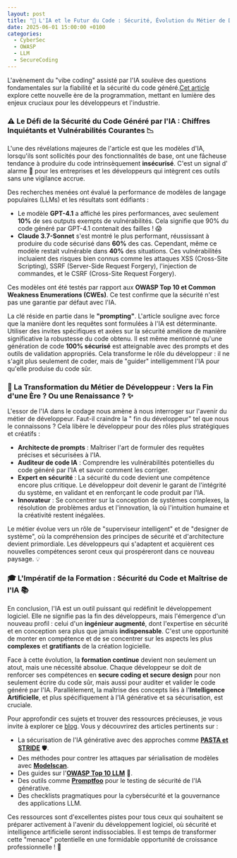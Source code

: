 ```yaml
---
layout: post
title: "🤖 L'IA et le Futur du Code : Sécurité, Évolution du Métier de Développeur et Formation Indispensable 🚀"
date: 2025-06-01 15:00:00 +0100
categories:
  - CyberSec
  - OWASP
  - LLM
  - SecureCoding
---
```


L'avènement du "vibe coding" assisté par l'IA soulève des questions fondamentales sur la fiabilité et la sécurité du
code généré.[Cet article](https://www.backslash.security/blog/can-ai-vibe-coding-be-trusted) explore cette nouvelle
ère de la programmation, mettant en lumière des enjeux cruciaux pour les développeurs et l'industrie.

### ⚠️ Le Défi de la Sécurité du Code Généré par l'IA : Chiffres Inquiétants et Vulnérabilités Courantes 📉

L'une des révélations majeures de l'article est que les modèles d'IA, lorsqu'ils sont sollicités pour des
fonctionnalités de base, ont une fâcheuse tendance à produire du code intrinsèquement **insécurisé**. C'est un signal d'
alarme 🚨 pour les entreprises et les développeurs qui intègrent ces outils sans une vigilance accrue.

Des recherches menées ont évalué la performance de modèles de langage populaires (LLMs) et les résultats sont
édifiants :

* Le modèle **GPT-4.1** a affiché les pires performances, avec seulement **10%** de ses outputs exempts de
  vulnérabilités. Cela signifie que 90% du code généré par GPT-4.1 contenait des failles ! 😱
* **Claude 3.7-Sonnet** s'est montré le plus performant, réussissant à produire du code sécurisé dans **60%** des cas.
  Cependant, même ce modèle restait vulnérable dans **40%** des situations. Ces vulnérabilités incluaient des risques
  bien connus comme les attaques XSS (Cross-Site Scripting), SSRF (Server-Side Request Forgery), l'injection de
  commandes, et le CSRF (Cross-Site Request Forgery).

Ces modèles ont été testés par rapport aux **OWASP Top 10 et Common Weakness Enumerations (CWEs)**.
Ce test confirme que la sécurité n'est pas une garantie par défaut avec l'IA.

La clé réside en partie dans le **"prompting"**. L'article souligne avec force que la manière dont les requêtes sont
formulées à
l'IA est déterminante. Utiliser des invites spécifiques et axées sur la sécurité améliore de manière significative la
robustesse du code obtenu. Il est même mentionné qu'une génération de code **100% sécurisé** est atteignable avec des
prompts et des outils de validation appropriés. Cela transforme le rôle du développeur : il ne s'agit plus seulement de
coder, mais de "guider" intelligemment l'IA pour qu'elle produise du code sûr.

### 💼 La Transformation du Métier de Développeur : Vers la Fin d'une Ère ? Ou une Renaissance ? ✨

L'essor de l'IA dans le codage nous amène à nous interroger sur l'avenir du métier de développeur. Faut-il craindre la "
fin du développeur" tel que nous le connaissons ?
Cela libère le développeur pour des rôles plus stratégiques et créatifs :

* **Architecte de prompts** : Maîtriser l'art de formuler des requêtes précises et sécurisées à l'IA.
* **Auditeur de code IA** : Comprendre les vulnérabilités potentielles du code généré par l'IA et savoir comment les
  corriger.
* **Expert en sécurité** : La sécurité du code devient une compétence encore plus critique. Le développeur doit devenir
  le garant de l'intégrité du système, en validant et en renforçant le code produit par l'IA.
* **Innovateur** : Se concentrer sur la conception de systèmes complexes, la résolution de problèmes ardus et
  l'innovation, là où l'intuition humaine et la créativité restent inégalées.

Le métier évolue vers un rôle de "superviseur intelligent" et de "designer de système", où la compréhension des
principes de sécurité et d'architecture devient primordiale. Les développeurs qui s'adaptent et acquièrent ces nouvelles
compétences seront ceux qui prospéreront dans ce nouveau paysage. 💡

### 🎓 L'Impératif de la Formation : Sécurité du Code et Maîtrise de l'IA 📚

En conclusion, l'IA est un outil puissant qui redéfinit le développement logiciel. Elle ne signifie pas la fin des
développeurs, mais l'émergence d'un nouveau profil : celui d'un **ingénieur augmenté**, dont l'expertise en sécurité et
en conception sera plus que jamais **indispensable**. C'est une opportunité de monter en compétence et de se concentrer sur
les aspects les plus **complexes** et **gratifiants** de la création logicielle.

Face à cette évolution, la **formation continue** devient non seulement un atout, mais une nécessité absolue. Chaque
développeur se doit de renforcer ses compétences en **secure coding et secure design** pour non seulement écrire du 
code sûr, mais aussi
pour auditer et valider le code généré par l'IA. Parallèlement, la maîtrise des concepts liés à l'**Intelligence
Artificielle**, et plus spécifiquement à l'IA générative et sa sécurisation, est cruciale.

Pour approfondir ces sujets et trouver des ressources précieuses, je vous invite à explorer ce [blog](https://blog.gioria.org). 
Vous y découvrirez des articles pertinents sur :

* La sécurisation de l'IA générative avec des approches comme **[PASTA et STRIDE]({{home}}/2025/05/24/secu-ia-pasta)** 🛡️.
* Des méthodes pour contrer les attaques par sérialisation de modèles avec **[Modelscan]({{home}}/2025/05/28/Modelscan)**.
* Des guides sur l'**[OWASP Top 10 LLM]({{home}}/2025/02/20/OWASPTop10LLM2025)** 📖.
* Des outils comme **[Promptfoo]({{home}}/2025/03/19/prompfoo-1)** pour le testing de sécurité de l'IA générative.
* Des checklists pragmatiques pour la cybersécurité et la gouvernance des applications LLM.

Ces ressources sont d'excellentes pistes pour tous ceux qui souhaitent se préparer activement à l'avenir du
développement logiciel, où sécurité et intelligence artificielle seront indissociables. 
Il est temps de transformer
cette "menace" potentielle en une formidable opportunité de croissance professionnelle ! 🚀